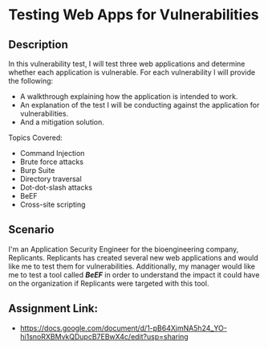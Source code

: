 <h1>Testing Web Apps for Vulnerabilities</h1>

<h2>Description</h2>
In this vulnerability test, I will test three web applications and determine whether each application is vulnerable. For each vulnerability I will provide the following:

- A walkthrough explaining how the application is intended to work.
- An explanation of the test I will be conducting against the application for vulnerabilities.
- And a mitigation solution. 

Topics Covered:
- Command Injection
- Brute force attacks
- Burp Suite
- Directory traversal
- Dot-dot-slash attacks
- BeEF
- Cross-site scripting


<h2>Scenario</h2>
I'm an Application Security Engineer for the bioengineering company, Replicants. Replicants has created several new web applications and would like me to test them for vulnerabilities. Additionally, my manager would like me to test a tool called <i><b>BeEF</b></i> in order to understand the impact it could have on the organization if Replicants were targeted with this tool. 

<h2>Assignment Link:</h2>

- https://docs.google.com/document/d/1-pB64XjmNA5h24_YO-hi1snoRXBMvkQDupcB7EBwX4c/edit?usp=sharing
